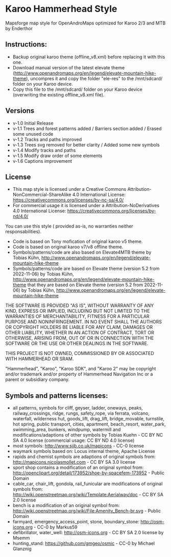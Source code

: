 # Karoo Hammerhead Style 

Mapsforge map style for OpenAndroMaps optimized for Karoo 2/3 and MTB by Enderthor

## Instructions:
- Backup original karoo theme (offline_v8.xml) before replacing it with this one.
- Download manual version of the latest elevate theme (http://www.openandromaps.org/en/legend/elevate-mountain-hike-theme), uncompres it and copy the folder "ele-res" to the /mnt/sdcard/ folder on your Karoo device.
- Copy this file to the /mnt/sdcard/ folder on your Karoo device (overwriting the existing offline_v8.xml file).

## Versions
- v-1.0 Initial Release
- v-1.1 Trees and forest patterns added / Barriers section added / Erased some unused code
- v-1.2 Tracks and paths improved 
- v-1.3 Trees svg removed for better clarity / Added some new symbols
- v-1.4 Modify tracks and paths 
- v-1.5 Modify draw order of some elements 
- v-1.6 Captions improvement 

## License

- This map style is licensed under a Creative Commons Attribution-NonCommercial-ShareAlike 4.0 International License: https://creativecommons.org/licenses/by-nc-sa/4.0/
- For commercial usage it is licensed under a Attribution-NoDerivatives 4.0 International License: https://creativecommons.org/licenses/by-nd/4.0/

You can use this style ( provided as-is, no warranties neither responsabilities).

- Code is based on Tony mofication of original karoo v5 theme.
- Code is based on original karoo v7/v8 offline theme.
- Symbols/patterns/code are also based on Elevate4MTB theme  by Tobias Kühn, http://www.openandromaps.org/en/legend/elevate-mountain-hike-theme
- Symbols/patterns/code are based on Elevate theme (version 5.2 from 2022-11-06) by Tobias Kühn, http://www.openandromaps.org/en/legend/elevate-mountain-hike-theme that they are based on Elevate theme (version 5.2 from 2022-11-06) by Tobias Kühn, http://www.openandromaps.org/en/legend/elevate-mountain-hike-theme


THE SOFTWARE IS PROVIDED "AS IS", WITHOUT WARRANTY OF ANY KIND, EXPRESS OR
IMPLIED, INCLUDING BUT NOT LIMITED TO THE WARRANTIES OF MERCHANTABILITY,
FITNESS FOR A PARTICULAR PURPOSE AND NONINFRINGEMENT. IN NO EVENT SHALL THE
AUTHORS OR COPYRIGHT HOLDERS BE LIABLE FOR ANY CLAIM, DAMAGES OR OTHER
LIABILITY, WHETHER IN AN ACTION OF CONTRACT, TORT OR OTHERWISE, ARISING FROM,
OUT OF OR IN CONNECTION WITH THE SOFTWARE OR THE USE OR OTHER DEALINGS IN THE
SOFTWARE.

THIS PROJECT IS NOT OWNED, COMMISSIONED BY OR ASSOCIATED WITH HAMMERHEAD OR SRAM.

"Hammerhead", "Karoo", "Karoo SDK", and "Karoo 2" may be copyright and/or trademark and/or property of Hammerhead Navigation Inc or a parent or subsidiary company.


## Symbols and patterns licenses:
- all patterns, symbols for cliff, geyser, ladder, oneways, peaks, railway_crossings, ridge, rungs, safety_rope, via ferrata, volcano, waterfall, wilderness hut, goods_lift, drag_lift, bridge_movable, turnstile, hot spring, public transport, cities, apartment, beach_resort, water_park, swimming_area, bunkers, windpump, watermill and modifications/adaptions of other symbols by Tobias Kuehn - CC BY NC SA 4.0 license (commercial usage: CC BY ND 4.0 license)
- most symbols: http://www.sjjb.co.uk/mapicons - CC-0 license
- waymark symbols based on: Locus internal theme, Apache License
- rapids and chemist symbols are adaptions of original symbols from: http://mapicons.nicolasmollet.com - CC BY SA 3.0 license
- sport shop contains a modification of an original symbol from: http://openclipart.org/detail/173952/shoe-by-spacefem-173952 - Public Domain
- cable_car, chair_lift, gondola, rail_funicular are modifications of original symbols from: http://wiki.openstreetmap.org/wiki/Template:Aerialway/doc - CC BY SA 2.0 license
- bench is a modification of an original symbol from: http://wiki.openstreetmap.org/wiki/File:Amenity_Bench-br.svg - Public Domain
- farmyard, emergency_access_point, stone, boundary_stone: http://osm-icons.org - CC-0 by Markus59
- defibrillator, water_well: http://osm-icons.org - CC BY SA 2.0 license by Msemm
- hunting_stand: https://github.com/gmgeo/osmic - CC-0 by Michael Glanznig